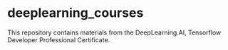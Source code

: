 # deeplearning_courses

This repository contains materials from the DeepLearning.AI, Tensorflow Developer Professional Certificate. 
